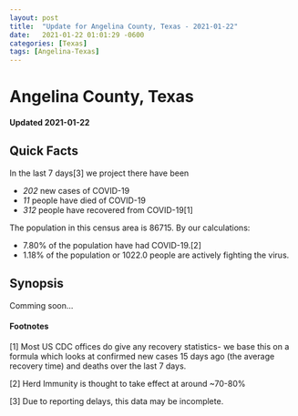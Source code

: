 ```yaml
---
layout: post
title:  "Update for Angelina County, Texas - 2021-01-22"
date:   2021-01-22 01:01:29 -0600
categories: [Texas]
tags: [Angelina-Texas]
---
```


# Angelina County, Texas
#### Updated 2021-01-22

## Quick Facts

In the last 7 days[3] we project there have been
- *202* new cases of COVID-19
- *11* people have died of COVID-19
- *312* people have recovered from COVID-19[1]

The population in this census area is 86715. By our calculations:
- 7.80% of the population have had COVID-19.[2]
- 1.18% of the population or 1022.0 people are actively fighting the virus.

## Synopsis

Comming soon...


#### Footnotes

[1] Most US CDC offices do give any recovery statistics- we base this on a formula which looks at confirmed new cases
15 days ago (the average recovery time) and deaths over the last 7 days.

[2] Herd Immunity is thought to take effect at around ~70-80%

[3] Due to reporting delays, this data may be incomplete.
 
    